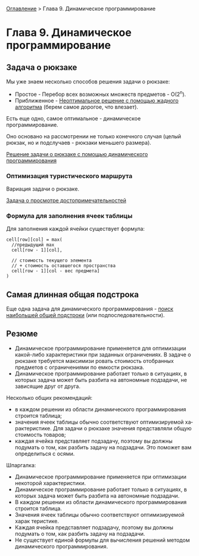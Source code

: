 [Оглавление](../../../#readme) > Глава 9. Динамическое программирование

# Глава 9. Динамическое программирование

## Задача о рюкзаке

Мы уже знаем несколько способов решения задачи о рюкзаке:

* Простое - Перебор всех возможных множеств предметов - O(2<sup>n</sup>).
* Приближенное - [Неоптимальное решение с помощью жадного алгоритма](../Chapter-8/knapsack#readme) (берем самое дорогое, что влезает).

Есть еще одно, самое оптимальное - динамическое программирование.

Оно основано на рассмотрении не только конечного случая (целый рюкзак, но и подслучаев - рюкзаки меньшего размера).

[Решение задачи о рюкзаке с помощью динамического программирования](./knapsack#readme)

### Оптимизация туристического маршрута

Вариация задачи о рюкзаке.

[Задача о просмотре достопримечательностей](./places#readme)

### Формула для заполнения ячеек таблицы

Для заполнения каждой ячейки существует формула:

```
cell[row][col] = max(
  //предыдущий max
  cell[row - 1][col],

  // стоимость текущего элемента
  // + стоимость оставшегося пространства
  cell[row - 1][col - вес предмета]
)
```

## Самая длинная общая подстрока

Еще одна задача для динамического программирования - [поиск наибольшей общей подстроки](./subsequence#readme) (или подпоследовательности).

## Резюме

* Динамическое программирование применяется для оптимизации какой-либо характеристики при заданных ограничениях. В задаче о рюкзаке требуется максимизи­ ровать стоимость отобранных предметов с ограничениями по емкости рюкзака.
* Динамическое программирование работает только в ситуациях, в кото­рых задача может быть разбита на автономные подзадачи, не зависящие друг от друга.

Несколько общих рекомендаций:

* в каждом решении из области динамического программирования стро­ится таблица;
* значения ячеек таблицы обычно соответствуют оптимизируемой ха­рактеристике. Для задачи о рюкзаке значения представляли общую стоимость товаров;
* каждая ячейка представляет подзадачу, поэтому вы должны подумать о том, как разбить задачу на подзадачи. Это поможет вам определиться с осями.

Шпаргалка:

* Динамическое программирование применяется при оптимизации не­которой характеристики.
* Динамическое программирование работает только в ситуациях, в кото­рых задача может быть разбита на автономные подзадачи.
* В каждом решении из области динамического программирования стро­ится таблица.
* Значения ячеек таблицы обычно соответствуют оптимизируемой харак­ теристике.
* Каждая ячейка представляет подзадачу, поэтому вы должны подумать о том, как разбить задачу на подзадачи.
* Не существует единой формулы для вычисления решений методом ди­намического программирования.